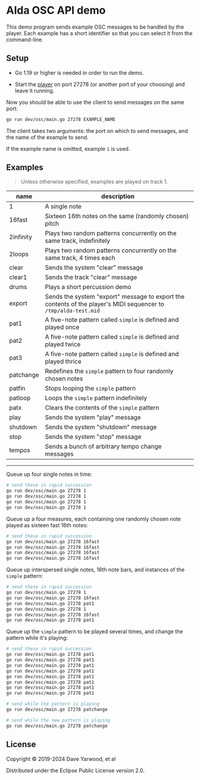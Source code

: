 # Alda OSC API demo

This demo program sends example OSC messages to be handled by the player. Each
example has a short identifier so that you can select it from the command-line.

## Setup

* Go 1.19 or higher is needed in order to run the demo.

* Start the [player](../../player) on port 27278 (or another port of your
  choosing) and leave it running.

Now you should be able to use the client to send messages on the same port:

```bash
go run dev/osc/main.go 27278 EXAMPLE_NAME
```

The client takes two arguments: the port on which to send messages, and the name
of the example to send.

If the example name is omitted, example `1` is used.

## Examples

> Unless otherwise specified, examples are played on track 1.

| name | description |
|--|--|
| 1 | A single note |
| 16fast | Sixteen 16th notes on the same (randomly chosen) pitch |
| 2infinity | Plays two random patterns concurrently on the same track, indefinitely |
| 2loops | Plays two random patterns concurrently on the same track, 4 times each |
| clear | Sends the system "clear" message |
| clear1 | Sends the track "clear" message |
| drums | Plays a short percussion demo |
| export | Sends the system "export" message to export the contents of the player's MIDI sequencer to `/tmp/alda-test.mid` |
| pat1 | A five-note pattern called `simple` is defined and played once |
| pat2 | A five-note pattern called `simple` is defined and played twice |
| pat3 | A five-note pattern called `simple` is defined and played thrice |
| patchange | Redefines the `simple` pattern to four randomly chosen notes |
| patfin | Stops looping the `simple` pattern |
| patloop | Loops the `simple` pattern indefinitely |
| patx | Clears the contents of the `simple` pattern
| play | Sends the system "play" message |
| shutdown | Sends the system "shutdown" message |
| stop | Sends the system "stop" message |
| tempos | Sends a bunch of arbitrary tempo change messages |

---

Queue up four single notes in time:

```bash
# send these in rapid succession
go run dev/osc/main.go 27278 1
go run dev/osc/main.go 27278 1
go run dev/osc/main.go 27278 1
go run dev/osc/main.go 27278 1
```

Queue up a four measures, each containing one randomly chosen note played as
sixteen fast 16th notes:


```bash
# send these in rapid succession
go run dev/osc/main.go 27278 16fast
go run dev/osc/main.go 27278 16fast
go run dev/osc/main.go 27278 16fast
go run dev/osc/main.go 27278 16fast
```

Queue up interspersed single notes, 16th note bars, and instances of the
`simple` pattern:

```bash
# send these in rapid succession
go run dev/osc/main.go 27278 1
go run dev/osc/main.go 27278 16fast
go run dev/osc/main.go 27278 pat1
go run dev/osc/main.go 27278 1
go run dev/osc/main.go 27278 16fast
go run dev/osc/main.go 27278 pat1
```

Queue up the `simple` pattern to be played several times, and change the pattern
while it's playing:

```bash
# send these in rapid succession
go run dev/osc/main.go 27278 pat1
go run dev/osc/main.go 27278 pat1
go run dev/osc/main.go 27278 pat1
go run dev/osc/main.go 27278 pat1
go run dev/osc/main.go 27278 pat1
go run dev/osc/main.go 27278 pat1
go run dev/osc/main.go 27278 pat1
go run dev/osc/main.go 27278 pat1

# send while the pattern is playing
go run dev/osc/main.go 27278 patchange

# send while the new pattern is playing
go run dev/osc/main.go 27278 patchange
```

## License

Copyright © 2019-2024 Dave Yarwood, et al

Distributed under the Eclipse Public License version 2.0.
